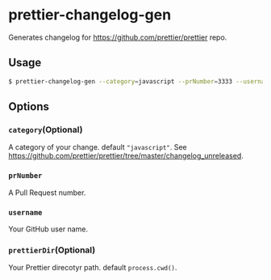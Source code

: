 # prettier-changelog-gen

Generates changelog for https://github.com/prettier/prettier repo.

## Usage

```sh
$ prettier-changelog-gen --category=javascript --prNumber=3333 --username=sosukesuzuki
```

## Options

### `category`(Optional)

A category of your change. default `"javascript"`. See https://github.com/prettier/prettier/tree/master/changelog_unreleased.

### `prNumber`

A Pull Request number.

### `username`

Your GitHub user name.

### `prettierDir`(Optional)

Your Prettier direcotyr path. default `process.cwd()`.
